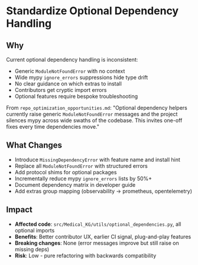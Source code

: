 # Standardize Optional Dependency Handling

## Why

Current optional dependency handling is inconsistent:

- Generic `ModuleNotFoundError` with no context
- Wide mypy `ignore_errors` suppressions hide type drift
- No clear guidance on which extras to install
- Contributors get cryptic import errors
- Optional features require bespoke troubleshooting

From `repo_optimization_opportunities.md`: "Optional dependency helpers currently raise generic `ModuleNotFoundError` messages and the project silences mypy across wide swaths of the codebase. This invites one-off fixes every time dependencies move."

## What Changes

- Introduce `MissingDependencyError` with feature name and install hint
- Replace all `ModuleNotFoundError` with structured errors
- Add protocol shims for optional packages
- Incrementally reduce mypy `ignore_errors` lists by 50%+
- Document dependency matrix in developer guide
- Add extras group mapping (observability → prometheus, opentelemetry)

## Impact

- **Affected code**: `src/Medical_KG/utils/optional_dependencies.py`, all optional imports
- **Benefits**: Better contributor UX, earlier CI signal, plug-and-play features
- **Breaking changes**: None (error messages improve but still raise on missing deps)
- **Risk**: Low - pure refactoring with backwards compatibility
